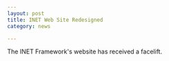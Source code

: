 ```yaml
---
layout: post
title: INET Web Site Redesigned
category: news

---
```


The INET Framework's website has received a facelift.